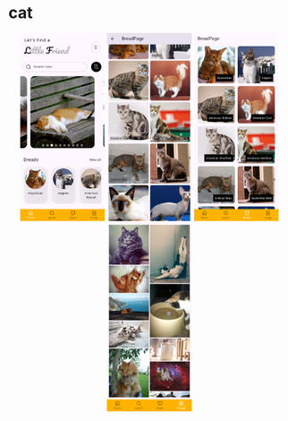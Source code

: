 # cat

<p align="center">
<img src="./assets/images/1.png" width="30%"></img> 
<img src="./assets/images/2.png" width="30%"></img> 
<img src="./assets/images/3.png" width="30%"></img> 
<img src="./assets/images/4.png" width="30%"></img> 
</p>
